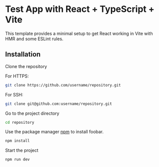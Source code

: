 # Test App with React + TypeScript + Vite

This template provides a minimal setup to get React working in Vite with HMR and some ESLint rules.


## Installation

Clone the repository

For HTTPS:
```bash
git clone https://github.com/username/repository.git
```

For SSH:
```bash
git clone git@github.com:username/repository.git
```

Go to the project directory
```bash
cd repository
```

Use the package manager [npm](https://www.npmjs.com/) to install foobar.

```bash
npm install
```

Start the project
```bash
npm run dev
```